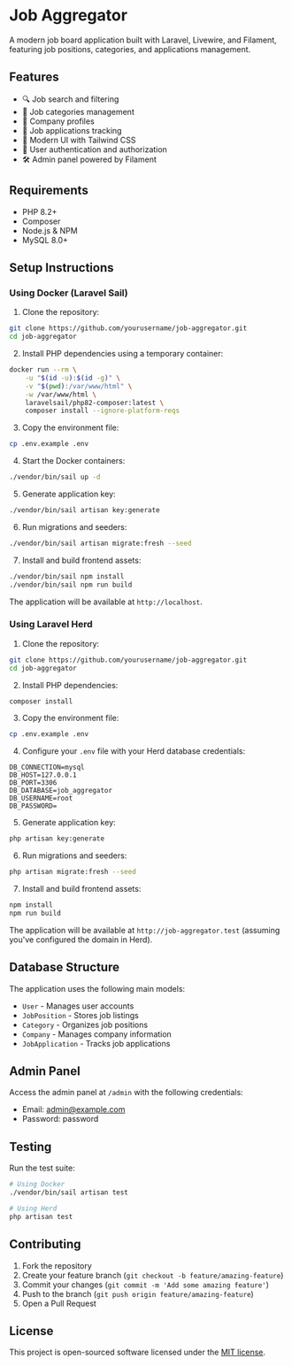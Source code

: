 # Job Aggregator

A modern job board application built with Laravel, Livewire, and Filament, featuring job positions, categories, and applications management.

## Features

- 🔍 Job search and filtering
- 📑 Job categories management
- 💼 Company profiles
- 📝 Job applications tracking
- 🎨 Modern UI with Tailwind CSS
- 🔐 User authentication and authorization
- 🛠 Admin panel powered by Filament

## Requirements

- PHP 8.2+
- Composer
- Node.js & NPM
- MySQL 8.0+

## Setup Instructions

### Using Docker (Laravel Sail)

1. Clone the repository:
```bash
git clone https://github.com/yourusername/job-aggregator.git
cd job-aggregator
```

2. Install PHP dependencies using a temporary container:
```bash
docker run --rm \
    -u "$(id -u):$(id -g)" \
    -v "$(pwd):/var/www/html" \
    -w /var/www/html \
    laravelsail/php82-composer:latest \
    composer install --ignore-platform-reqs
```

3. Copy the environment file:
```bash
cp .env.example .env
```

4. Start the Docker containers:
```bash
./vendor/bin/sail up -d
```

5. Generate application key:
```bash
./vendor/bin/sail artisan key:generate
```

6. Run migrations and seeders:
```bash
./vendor/bin/sail artisan migrate:fresh --seed
```

7. Install and build frontend assets:
```bash
./vendor/bin/sail npm install
./vendor/bin/sail npm run build
```

The application will be available at `http://localhost`.

### Using Laravel Herd

1. Clone the repository:
```bash
git clone https://github.com/yourusername/job-aggregator.git
cd job-aggregator
```

2. Install PHP dependencies:
```bash
composer install
```

3. Copy the environment file:
```bash
cp .env.example .env
```

4. Configure your `.env` file with your Herd database credentials:
```
DB_CONNECTION=mysql
DB_HOST=127.0.0.1
DB_PORT=3306
DB_DATABASE=job_aggregator
DB_USERNAME=root
DB_PASSWORD=
```

5. Generate application key:
```bash
php artisan key:generate
```

6. Run migrations and seeders:
```bash
php artisan migrate:fresh --seed
```

7. Install and build frontend assets:
```bash
npm install
npm run build
```

The application will be available at `http://job-aggregator.test` (assuming you've configured the domain in Herd).

## Database Structure

The application uses the following main models:
- `User` - Manages user accounts
- `JobPosition` - Stores job listings
- `Category` - Organizes job positions
- `Company` - Manages company information
- `JobApplication` - Tracks job applications

## Admin Panel

Access the admin panel at `/admin` with the following credentials:
- Email: admin@example.com
- Password: password

## Testing

Run the test suite:

```bash
# Using Docker
./vendor/bin/sail artisan test

# Using Herd
php artisan test
```

## Contributing

1. Fork the repository
2. Create your feature branch (`git checkout -b feature/amazing-feature`)
3. Commit your changes (`git commit -m 'Add some amazing feature'`)
4. Push to the branch (`git push origin feature/amazing-feature`)
5. Open a Pull Request

## License

This project is open-sourced software licensed under the [MIT license](LICENSE.md).
